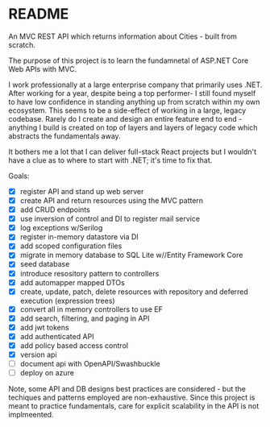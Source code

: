 # README
An MVC REST API which returns information about Cities - built from scratch.

The purpose of this project is to learn the fundamnetal of ASP.NET Core Web APIs with MVC. 

I work professionally at a large enterprise company that primarily uses .NET. After working for a year, despite being a top performer- I still
found myself to have low confidence in standing anything up from scratch within my own ecosystem. This seems to be a side-effect of working in a
large, legacy codebase. Rarely do I create and design an entire feature end to end - anything I build is created on top of layers and layers of legacy
code which abstracts the fundamentals away. 

It bothers me a lot that I can deliver full-stack React projects but I wouldn't have a clue as to where to start with .NET; it's time to fix that.

Goals:
- [x] register API and stand up web server
- [x] create API and return resources using the MVC pattern
- [x] add CRUD endpoints
- [x] use inversion of control and DI to register mail service
- [x] log exceptions w/Serilog
- [x] register in-memory datastore via DI
- [x] add scoped configuration files
- [x] migrate in memory database to SQL Lite w//Entity Framework Core
- [x] seed database
- [x] introduce resository pattern to controllers
- [x] add automapper mapped DTOs
- [x] create, update, patch, delete resources with repository and deferred execution (expression trees)
- [x] convert all in memory controllers to use EF
- [x] add search, filtering, and paging in API
- [x] add jwt tokens
- [x] add authenticated API
- [x] add policy based access control
- [x] version api
- [ ] document api with OpenAPI/Swashbuckle
- [ ] deploy on azure

Note, some API and DB designs best practices are considered - but the techiques and patterns employed are non-exhaustive. Since this project is meant to practice fundamentals, care for explicit scalability in the API is not implmeented.